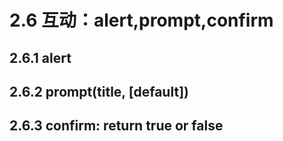 # 2.6 互动：alert,prompt,confirm

## 2.6.1 alert

## 2.6.2 prompt(title, [default])

## 2.6.3 confirm: return true or false
